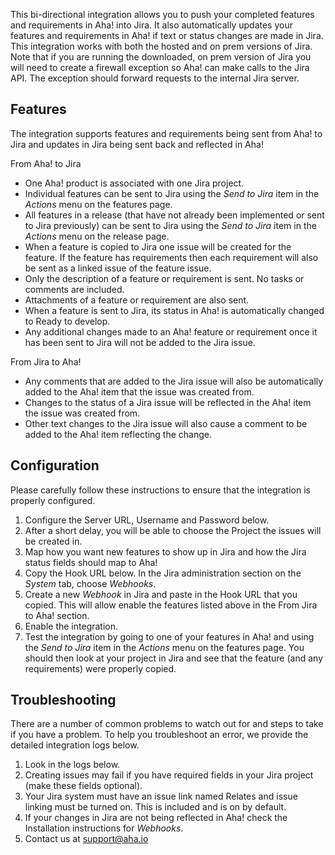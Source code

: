 This bi-directional integration allows you to push your completed features and requirements in Aha! into Jira. It also automatically updates your features and requirements in Aha! if text or status changes are made in Jira. This integration works with both the hosted and on prem versions of Jira. Note that if you are running the downloaded, on prem version of Jira you will need to create a firewall exception so Aha! can make calls to the Jira API. The exception should forward requests to the internal Jira server. 

## Features

The integration supports features and requirements being sent from Aha! to Jira and updates in Jira being sent back and reflected in Aha!

From Aha! to Jira

* One Aha! product is associated with one Jira project.
* Individual features can be sent to Jira using the _Send to Jira_ item in the _Actions_ menu on the features page.
* All features in a release (that have not already been implemented or sent to Jira previously) can be sent to Jira using the _Send to Jira_ item in the _Actions_ menu on the release page.
* When a feature is copied to Jira one issue will be created for the feature. If 
  the feature has requirements then each requirement will also be sent as a 
  linked issue of the feature issue.
* Only the description of a feature or requirement is sent. No tasks or comments are included. 
* Attachments of a feature or requirement are also sent.
* When a feature is sent to Jira, its status in Aha! is automatically changed to Ready to develop.
* Any additional changes made to an Aha! feature or requirement once it has been sent to Jira will not be added to the Jira issue.

From Jira to Aha!

* Any comments that are added to the Jira issue will also be automatically added to the Aha! item that the issue was created from.
* Changes to the status of a Jira issue will be reflected in the Aha! item the issue was created from.
* Other text changes to the Jira issue will also cause a comment to be added to the Aha! item reflecting the change.
	
## Configuration

Please carefully follow these instructions to ensure that the integration is properly configured.

1.	Configure the Server URL, Username and Password below.
2.	After a short delay, you will be able to choose the Project the issues will be created in.
3. 	Map how you want new features to show up in Jira and how the Jira status fields should map to Aha! 
3.	Copy the Hook URL below. In the Jira administration section on the _System_ tab, choose _Webhooks_.
4.	Create a new _Webhook_ in Jira and paste in the Hook URL that you copied. This will allow enable the features listed above in the From Jira to Aha! section.
5.	Enable the integration.
6. 	Test the integration by going to one of your features in Aha! and using the _Send to Jira_ item in the _Actions_ menu on the features page. You should then look at your project in Jira and see that the feature (and any requirements) were properly copied. 


## Troubleshooting

There are a number of common problems to watch out for and steps to take if you have a problem. To help you troubleshoot an error, we provide the detailed integration logs below. 

1. Look in the logs below.
2. Creating issues may fail if you have required fields in your Jira project (make these fields optional).
3. Your Jira system must have an issue link named Relates and issue linking must be turned on. This is included and is on by default.
4. If your changes in Jira are not being reflected in Aha! check the Installation instructions for _Webhooks_. 
5. Contact us at support@aha.io




